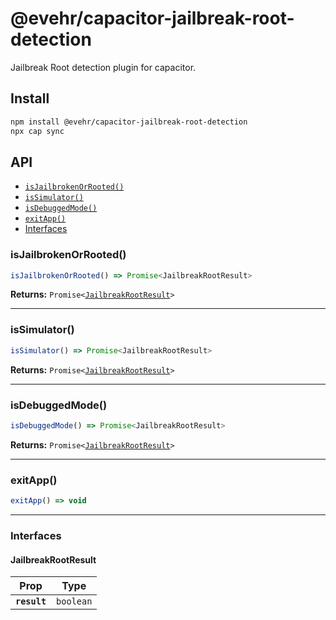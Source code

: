 # @evehr/capacitor-jailbreak-root-detection

Jailbreak Root detection plugin for capacitor.

## Install

```bash
npm install @evehr/capacitor-jailbreak-root-detection
npx cap sync
```

## API

<docgen-index>

* [`isJailbrokenOrRooted()`](#isjailbrokenorrooted)
* [`isSimulator()`](#issimulator)
* [`isDebuggedMode()`](#isdebuggedmode)
* [`exitApp()`](#exitapp)
* [Interfaces](#interfaces)

</docgen-index>

<docgen-api>
<!--Update the source file JSDoc comments and rerun docgen to update the docs below-->

### isJailbrokenOrRooted()

```typescript
isJailbrokenOrRooted() => Promise<JailbreakRootResult>
```

**Returns:** <code>Promise&lt;<a href="#jailbreakrootresult">JailbreakRootResult</a>&gt;</code>

--------------------


### isSimulator()

```typescript
isSimulator() => Promise<JailbreakRootResult>
```

**Returns:** <code>Promise&lt;<a href="#jailbreakrootresult">JailbreakRootResult</a>&gt;</code>

--------------------


### isDebuggedMode()

```typescript
isDebuggedMode() => Promise<JailbreakRootResult>
```

**Returns:** <code>Promise&lt;<a href="#jailbreakrootresult">JailbreakRootResult</a>&gt;</code>

--------------------


### exitApp()

```typescript
exitApp() => void
```

--------------------


### Interfaces


#### JailbreakRootResult

| Prop         | Type                 |
| ------------ | -------------------- |
| **`result`** | <code>boolean</code> |

</docgen-api>
